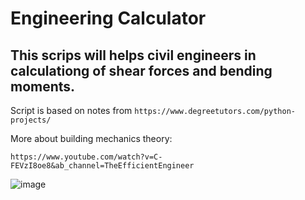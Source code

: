 # Engineering Calculator

## This scrips will helps civil engineers in calculationg of shear forces and bending moments.

Script is based on notes from ```https://www.degreetutors.com/python-projects/```

More about building mechanics theory:
```
https://www.youtube.com/watch?v=C-FEVzI8oe8&ab_channel=TheEfficientEngineer
```

![image](https://user-images.githubusercontent.com/103432222/225710947-7b59b24c-1d18-495e-ac2e-20b4b3133050.png)

